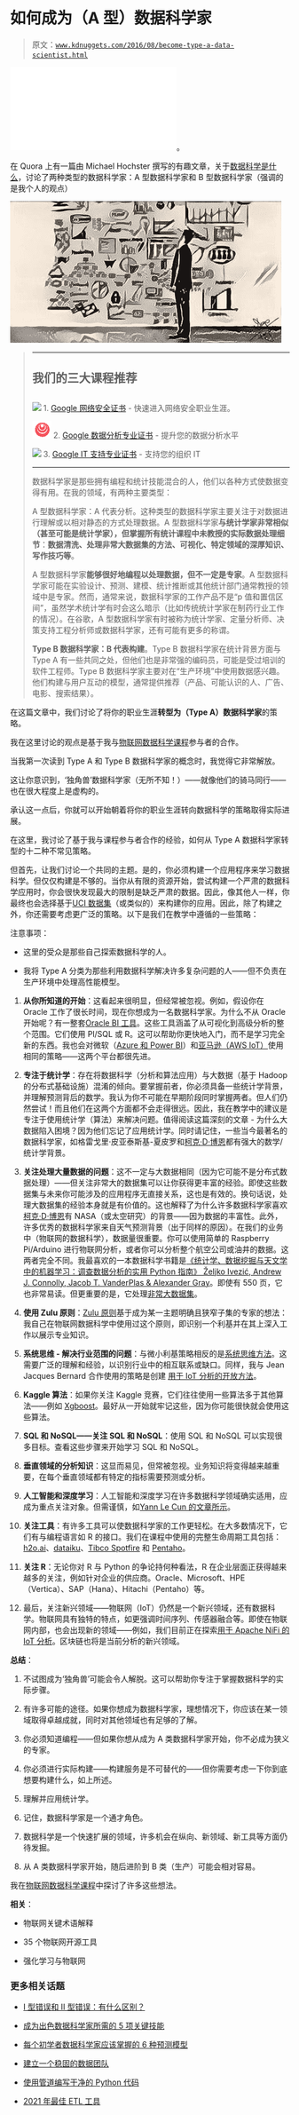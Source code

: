 # 如何成为（A 型）数据科学家

> 原文：[`www.kdnuggets.com/2016/08/become-type-a-data-scientist.html`](https://www.kdnuggets.com/2016/08/become-type-a-data-scientist.html)

![2016 年 8 月顶级 KDnuggets 博客作者](img/top-news-week-0822-0828.html)。

在 Quora 上有一篇由 Michael Hochster 撰写的有趣文章，关于[数据科学是什么](https://www.quora.com/What-is-data-science)，讨论了两种类型的数据科学家：A 型数据科学家和 B 型数据科学家（强调的是我个人的观点）

![数据科学家](img/df705f7dabbe34f4bbd090660555c7cb.png)

> * * *
> 
> ## 我们的三大课程推荐
> ## 
> ![](img/0244c01ba9267c002ef39d4907e0b8fb.png) 1\. [Google 网络安全证书](https://www.kdnuggets.com/google-cybersecurity) - 快速进入网络安全职业生涯。
> 
> ![](img/e225c49c3c91745821c8c0368bf04711.png) 2\. [Google 数据分析专业证书](https://www.kdnuggets.com/google-data-analytics) - 提升您的数据分析水平
> 
> ![](img/0244c01ba9267c002ef39d4907e0b8fb.png) 3\. [Google IT 支持专业证书](https://www.kdnuggets.com/google-itsupport) - 支持您的组织 IT
> 
> * * *
> 
> 数据科学家是那些拥有编程和统计技能混合的人，他们以各种方式使数据变得有用。在我的领域，有两种主要类型：
> 
> A 型数据科学家：A 代表分析。这种类型的数据科学家主要关注于对数据进行理解或以相对静态的方式处理数据。A 型数据科学家**与统计学家非常相似（甚至可能是统计学家），但掌握所有统计课程中未教授的实际数据处理细节**：**数据清洗、处理非常大数据集的方法、可视化、特定领域的深厚知识、写作技巧等**。
> 
> A 型数据科学家**能够很好地编程以处理数据，但不一定是专家**。A 型数据科学家可能在实验设计、预测、建模、统计推断或其他统计部门通常教授的领域中是专家。然而，通常来说，数据科学家的工作产品不是“p 值和置信区间”，虽然学术统计学有时会这么暗示（比如传统统计学家在制药行业工作的情况）。在谷歌，A 型数据科学家有时被称为统计学家、定量分析师、决策支持工程分析师或数据科学家，还有可能有更多的称谓。
> 
> **Type B 数据科学家：B 代表构建**。Type B 数据科学家在统计背景方面与 Type A 有一些共同之处，但他们也是非常强的编码员，可能是受过培训的软件工程师。Type B 数据科学家主要对在“生产环境”中使用数据感兴趣。他们构建与用户互动的模型，通常提供推荐（产品、可能认识的人、广告、电影、搜索结果）。

在这篇文章中，我们讨论了将你的职业生涯**转型为（Type A）数据科学家**的策略。

我在这里讨论的观点是基于我与[物联网数据科学课程](http://www.opengardensblog.futuretext.com/archives/2016/06/data-science-for-internet-of-things-course-aug-sep-2016-now-in-its-fourth-batch.html)参与者的合作。

当我第一次读到 Type A 和 Type B 数据科学家的概念时，我觉得它非常解放。

这让你意识到，‘独角兽’数据科学家（无所不知！）——就像他们的骑马同行——也在很大程度上是虚构的。

承认这一点后，你就可以开始朝着将你的职业生涯转向数据科学的策略取得实际进展。

在这里，我讨论了基于我与课程参与者合作的经验，如何从 Type A 数据科学家转型的十二种不常见策略。

但首先，让我们讨论一个共同的主题。是的，你必须构建一个应用程序来学习数据科学。但仅仅构建是不够的。当你从有限的资源开始，尝试构建一个严肃的数据科学应用时，你会很快发现最大的限制是缺乏严肃的数据。因此，像其他人一样，你最终也会选择基于[UCI 数据集](https://archive.ics.uci.edu/ml/datasets.html)（或类似的）来构建你的应用。因此，除了构建之外，你还需要考虑更广泛的策略。以下是我们在教学中遵循的一些策略：

注意事项：

+   这里的受众是那些自己探索数据科学的人。

+   我将 Type A 分类为那些利用数据科学解决许多复杂问题的人——但不负责在生产环境中处理高性能模型。

1.  **从你所知道的开始**：这看起来很明显，但经常被忽视。例如，假设你在 Oracle 工作了很长时间，现在你想成为一名数据科学家。为什么不从 Oracle 开始呢？有一整套[Oracle BI 工具](https://cloud.oracle.com/en_US/business_intelligence)。这些工具涵盖了从可视化到高级分析的整个范围。它们使用 Pl/SQL 或 R。这可以帮助你更快地入门，而不是学习完全新的东西。我也会对微软（[Azure 和 Power BI](https://powerbi.microsoft.com/en-us/documentation/powerbi-azure-and-power-bi/)）和[亚马逊（AWS IoT）](https://aws.amazon.com/iot/how-it-works/)使用相同的策略——这两个平台都很先进。

1.  **专注于统计学**：存在将数据科学（分析和算法应用）与大数据（基于 Hadoop 的分布式基础设施）混淆的倾向。要掌握前者，你必须具备一些统计学背景，并理解预测背后的数学。我认为你不可能在早期阶段同时掌握两者。但人们仍然尝试！而且他们在这两个方面都不会走得很远。因此，我在教学中的建议是专注于使用统计学（算法）来解决问题。值得阅读这篇深刻的文章 - 为什么大数据陷入困境？因为他们忘记了应用统计学。同时请记住，一些当今最著名的数据科学家，如格雷戈里·皮亚泰斯基-夏皮罗和[柯克·D·博恩](http://www.boozallen.com/careers/meet-our-people/kirk-borne)都有强大的数学/统计学背景。

1.  **关注处理大量数据的问题**：这不一定与大数据相同（因为它可能不是分布式数据处理）——但关注非常大的数据集可以让你获得更丰富的经验。即使这些数据集与未来你可能涉及的应用程序无直接关系，这也是有效的。换句话说，处理大数据集的经验本身就是有价值的。这也解释了为什么许多数据科学家喜欢[柯克·D·博恩](http://www.boozallen.com/careers/meet-our-people/kirk-borne)有 NASA（或太空研究）的背景——因为数据的丰富性。此外，许多优秀的数据科学家来自天气预测背景（出于同样的原因）。在我们的业务中（物联网的数据科学），数据量很重要。你可以使用简单的 Raspberry Pi/Arduino 进行物联网分析，或者你可以分析整个航空公司或油井的数据。这两者完全不同。我最喜欢的一本数据科学书籍是[《统计学、数据挖掘与天文学中的机器学习：调查数据分析的实用 Python 指南》 Željko Ivezić, Andrew J. Connolly, Jacob T. VanderPlas & Alexander Gray](http://press.princeton.edu/titles/10159.html)。即使有 550 页，它也非常易读。但更重要的是，它处理[非常大数据集](http://www.astroml.org/user_guide/datasets.html)。

1.  **使用 Zulu 原则**：[Zulu 原则](https://en.wikipedia.org/wiki/The_Zulu_Principle)基于成为某一主题明确且狭窄子集的专家的想法：我自己在物联网数据科学中使用过这个原则，即识别一个利基并在其上深入工作以展示专业知识。

1.  **系统思维 - 解决行业范围的问题**：与微小利基策略相反的是[系统思维方法](https://www.amazon.co.uk/gp/product/0471925632/ref=oh_aui_detailpage_o05_s00?ie=UTF8&psc=1)。这需要广泛的理解和经验，以识别行业中的相互联系或缺口。同样，我与 Jean Jacques Bernard 合作使用的策略是创建 [用于 IoT 分析的开放方法](http://www.opengardensblog.futuretext.com/archives/2016/07/a-methodology-for-solving-problems-with-datascience-for-internet-of-things.html)。

1.  **Kaggle 算法**：如果你关注 Kaggle 竞赛，它们往往使用一些算法多于其他算法——例如 [Xgboost](http://xgboost.readthedocs.io/en/latest/model.html)。最好从一开始就牢记这些，因为你可能很快就会使用这些算法。

1.  **SQL 和 NoSQL——关注 SQL 和 NoSQL**：使用 SQL 和 NoSQL 可以实现很多目标。查看这些步骤来开始学习 SQL 和 NoSQL。

1.  **垂直领域的分析知识**：这显而易见，但常被忽视。业务知识将变得越来越重要，在每个垂直领域都有特定的指标需要预测或分析。

1.  **人工智能和深度学习**：人工智能和深度学习在许多数据科学领域确实适用，应成为重点关注对象。但需谨慎，如[Yann Le Cun 的文章所示](https://m.facebook.com/yann.lecun/posts/10153426023477143)。

1.  **关注工具**：有许多工具可以使数据科学家的工作更轻松。在大多数情况下，它们有与编程语言如 R 的接口。我们在课程中使用的完整生命周期工具包括：[h2o.ai](http://www.h2o.ai/)、[dataiku](http://www.dataiku.com/)、[Tibco Spotfire](http://spotfire.tibco.com/) 和 [Pentaho](http://www.pentaho.com/)。

1.  **关注 R**：无论你对 R 与 Python 的争论持何种看法，R 在企业层面正获得越来越多的关注，例如针对企业的供应商。Oracle、Microsoft、HPE（Vertica）、SAP（Hana）、Hitachi（Pentaho）等。

1.  最后，关注新兴领域——物联网（IoT）仍然是一个新兴领域，还有数据科学。物联网具有独特的特点，如更强调时间序列、传感器融合等。即使在物联网内部，也会出现新的领域——例如，我们目前正在探索[用于 Apache NiFi 的 IoT 分析](https://www.zdnet.com/article/hortonworks-cto-on-apache-nifi-what-is-it-and-why-does-it-matter-to-iot/)。区块链也将是当前分析的新兴领域。

**总结**：

1.  不试图成为‘独角兽’可能会令人解脱。这可以帮助你专注于掌握数据科学的实际步骤。

1.  有许多可能的途径。如果你想成为数据科学家，理想情况下，你应该在某一领域取得卓越成就，同时对其他领域也有足够的了解。

1.  你必须知道编程——但如果你想从成为 A 类数据科学家开始，你不必成为狭义的专家。

1.  你必须进行实际构建——构建服务是不可替代的——但你需要考虑一下你到底想要构建什么，如上所述。

1.  理解并应用统计学。

1.  记住，数据科学家是一个通才角色。

1.  数据科学是一个快速扩展的领域，许多机会在纵向、新领域、新工具等方面仍待发掘。

1.  从 A 类数据科学家开始，随后进阶到 B 类（生产）可能会相对容易。

我在[物联网数据科学课程](http://www.opengardensblog.futuretext.com/archives/2016/06/data-science-for-internet-of-things-course-aug-sep-2016-now-in-its-fourth-batch.html)中探讨了许多这些想法。

**相关**：

+   物联网关键术语解释

+   35 个物联网开源工具

+   强化学习与物联网

### 更多相关话题

+   [I 型错误和 II 型错误：有什么区别？](https://www.kdnuggets.com/2022/08/type-type-ii-errors-difference.html)

+   [成为出色数据科学家所需的 5 项关键技能](https://www.kdnuggets.com/2021/12/5-key-skills-needed-become-great-data-scientist.html)

+   [每个初学者数据科学家应该掌握的 6 种预测模型](https://www.kdnuggets.com/2021/12/6-predictive-models-every-beginner-data-scientist-master.html)

+   [建立一个稳固的数据团队](https://www.kdnuggets.com/2021/12/build-solid-data-team.html)

+   [使用管道编写干净的 Python 代码](https://www.kdnuggets.com/2021/12/write-clean-python-code-pipes.html)

+   [2021 年最佳 ETL 工具](https://www.kdnuggets.com/2021/12/mozart-best-etl-tools-2021.html)
